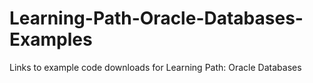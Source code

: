 # Learning-Path-Oracle-Databases-Examples
Links to example code downloads for Learning Path: Oracle Databases
